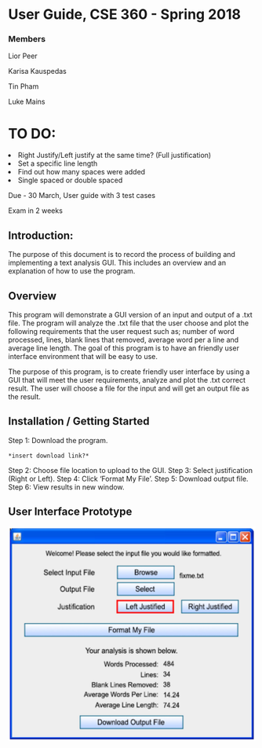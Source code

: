 # User Guide, CSE 360 - Spring 2018

### Members
<p>Lior Peer</p>
<p>Karisa Kauspedas</p>
<p>Tin Pham</p>
<p>Luke Mains</p>

# TO DO:
<li>Right Justify/Left justify at the same time? (Full justification)</li>
<li>Set a specific line length</li>
<li>Find out how many spaces were added</li>
<li>Single spaced or double spaced</li>

Due - 30 March, User guide with 3 test cases

Exam in 2 weeks


## Introduction:
<p>The purpose of this document is to record the process of building and implementing a text analysis GUI. This includes an overview and an explanation of how to use the program.</p>

## Overview

<p>This program will demonstrate a GUI version of an input and output of a .txt file. The program will analyze the .txt file that the user choose and plot the following requirements that the user request such as; number of word processed, lines, blank lines that removed, average word per a line and average line length. The goal of this program is to have an friendly user interface environment that will be easy to use.

The purpose of this program, is to create friendly user interface by using a GUI that will meet the user requirements, analyze and plot the .txt correct result. The user will choose a file for the input and will get an output file as the result.</p>

## Installation / Getting Started

Step 1: Download the program.
```
*insert download link?*
```

Step 2: Choose file location to upload to the GUI.
Step 3: Select justification (Right or Left).
Step 4: Click ‘Format My File’.
Step 5: Download output file.
Step 6: View results in new window.

## User Interface Prototype
<img src="userInterface-screen1.JPG">
